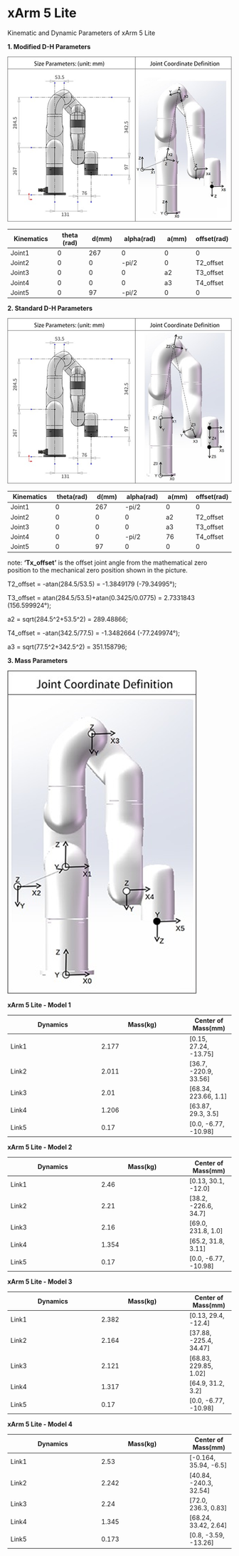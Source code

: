 
# xArm 5 Lite

Kinematic and Dynamic Parameters of xArm 5 Lite


**1. Modified D-H Parameters**


![](../assets/image(39).png)

<table data-full-width="false"><thead><tr><th width="139">Kinematics</th><th width="127">theta (rad)</th><th width="107">d(mm)</th><th width="121">alpha(rad)</th><th width="95">a(mm)</th><th>offset(rad)</th></tr></thead><tbody><tr><td>Joint1</td><td>0</td><td>267</td><td>0</td><td>0</td><td>0</td></tr><tr><td>Joint2</td><td>0</td><td>0</td><td>-pi/2</td><td>0</td><td>T2_offset</mark></td></tr><tr><td>Joint3</td><td>0</td><td>0</td><td>0</td><td>a2</mark></td><td>T3_offset</mark></td></tr><tr><td>Joint4</td><td>0</td><td>0</td><td>0</td><td>a3</mark></td><td>T4_offset</mark></td></tr><tr><td>Joint5</td><td>0</td><td>97</td><td>-pi/2</td><td>0</td><td>0</td></tr></tbody></table>

**2. Standard D-H Parameters**


![](../assets/image(40).png)

<table><thead><tr><th width="147.33333333333331">Kinematics</th><th width="117">theta(rad)</th><th width="99">d(mm)</th><th width="123">alpha(rad)</th><th width="104">a(mm)</th><th>offset(rad)</th></tr></thead><tbody><tr><td>Joint1</td><td>0</td><td>267</td><td>-pi/2</td><td>0</td><td>0</td></tr><tr><td>Joint2</td><td>0</td><td>0</td><td>0</td><td>a2</mark></td><td>T2_offset</mark></td></tr><tr><td>Joint3</td><td>0</td><td>0</td><td>0</td><td>a3</mark></td><td>T3_offset</mark></td></tr><tr><td>Joint4</td><td>0</td><td>0</td><td>-pi/2</td><td>76</td><td>T4_offset</mark></td></tr><tr><td>Joint5</td><td>0</td><td>97</td><td>0</td><td>0</td><td>0</td></tr></tbody></table>

note:
**‘Tx\_offset’** is the offset joint angle from the mathematical zero position to the mechanical zero position shown in the picture.


T2\_offset = -atan(284.5/53.5) = -1.3849179 (-79.34995°);

T3\_offset = atan(284.5/53.5)+atan(0.3425/0.0775) = 2.7331843 (156.599924°);

a2 = sqrt(284.5^2+53.5^2) = 289.48866;

T4\_offset = -atan(342.5/77.5) = -1.3482664 (-77.249974°);

a3 = sqrt(77.5^2+342.5^2) = 351.158796;



**3. Mass Parameters**



![](../assets/image(41).png)



**xArm 5 Lite - Model 1**

<table><thead><tr><th width="190">Dynamics</th><th width="184.33333333333331">Mass(kg)</th><th>Center of Mass(mm)</th></tr></thead><tbody><tr><td>Link1</td><td>2.177</td><td>[0.15, 27.24, -13.75]</td></tr><tr><td>Link2</td><td>2.011</td><td>[36.7, -220.9, 33.56]</td></tr><tr><td>Link3</td><td>2.01</td><td>[68.34, 223.66, 1.1]</td></tr><tr><td>Link4</td><td>1.206</td><td>[63.87, 29.3, 3.5]</td></tr><tr><td>Link5</td><td>0.17</td><td>[0.0, -6.77, -10.98]</td></tr></tbody></table>

**xArm 5 Lite - Model 2**

<table><thead><tr><th width="190">Dynamics</th><th width="184.33333333333331">Mass(kg)</th><th>Center of Mass(mm)</th></tr></thead><tbody><tr><td>Link1</td><td>2.46</td><td>[0.13, 30.1, -12.0]</td></tr><tr><td>Link2</td><td>2.21</td><td>[38.2, -226.6, 34.7]</td></tr><tr><td>Link3</td><td>2.16</td><td>[69.0, 231.8, 1.0]</td></tr><tr><td>Link4</td><td>1.354</td><td>[65.2, 31.8, 3.11]</td></tr><tr><td>Link5</td><td>0.17</td><td>[0.0, -6.77, -10.98]</td></tr></tbody></table>

**xArm 5 Lite - Model 3**

<table><thead><tr><th width="190">Dynamics</th><th width="184.33333333333331">Mass(kg)</th><th>Center of Mass(mm)</th></tr></thead><tbody><tr><td>Link1</td><td>2.382</td><td>[0.13, 29.4, -12.4]</td></tr><tr><td>Link2</td><td>2.164</td><td>[37.88, -225.4, 34.47]</td></tr><tr><td>Link3</td><td>2.121</td><td>[68.83, 229.85, 1.02]</td></tr><tr><td>Link4</td><td>1.317</td><td>[64.9, 31.2, 3.2]</td></tr><tr><td>Link5</td><td>0.17</td><td>[0.0, -6.77, -10.98]</td></tr></tbody></table>

**xArm 5 Lite - Model 4**

<table><thead><tr><th width="190">Dynamics</th><th width="184.33333333333331">Mass(kg)</th><th>Center of Mass(mm)</th></tr></thead><tbody><tr><td>Link1</td><td>2.53</td><td>[-0.164, 35.94, -6.5]</td></tr><tr><td>Link2</td><td>2.242</td><td>[40.84, -240.3, 32.54]</td></tr><tr><td>Link3</td><td>2.24</td><td>[72.0, 236.3, 0.83]</td></tr><tr><td>Link4</td><td>1.345</td><td>[68.24, 33.42, 2.64]</td></tr><tr><td>Link5</td><td>0.173</td><td>[0.8, -3.59, -13.26]</td></tr></tbody></table>
